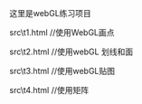 这里是webGL练习项目

src\t1.html  //使用WebGL画点

src\t2.html  //使用webGL 划线和面

src\t3.html //使用webGL贴图

src\t4.html //使用矩阵

